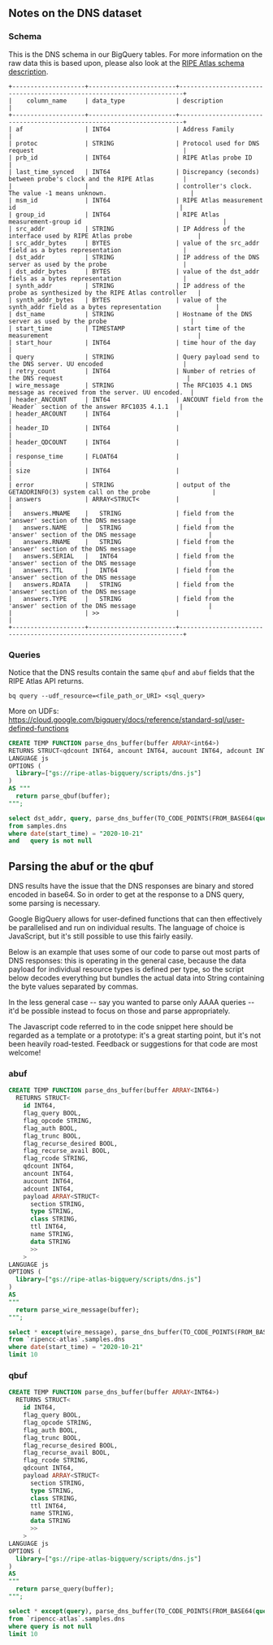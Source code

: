 ## Notes on the DNS dataset

### Schema

This is the DNS schema in our BigQuery tables. For more information on the raw data this is based upon, please also look at the [RIPE Atlas schema description](https://atlas.ripe.net/docs/data_struct/#v5000).

```
+--------------------+------------------------+-----------------------------------------------------------------------+
|    column_name     | data_type              | description                                                           |
+--------------------+------------------------+-----------------------------------------------------------------------+
| af                 | INT64                  | Address Family                                                        |
| protoc             | STRING                 | Protocol used for DNS request                                         |
| prb_id             | INT64                  | RIPE Atlas probe ID                                                   |
| last_time_synced   | INT64                  | Discrepancy (seconds) between probe's clock and the RIPE Atlas        |
|                    |                        | controller's clock. The value -1 means unknown.                       |
| msm_id             | INT64                  | RIPE Atlas measurement id                                             |
| group_id           | INT64                  | RIPE Atlas measurement-group id                                       |
| src_addr           | STRING                 | IP Address of the interface used by RIPE Atlas probe                  |
| src_addr_bytes     | BYTES                  | value of the src_addr field as a bytes representation                 |
| dst_addr           | STRING                 | IP address of the DNS server as used by the probe                     |
| dst_addr_bytes     | BYTES                  | value of the dst_addr fiels as a bytes representation                 |
| synth_addr         | STRING                 | IP address of the probe as synthesized by the RIPE Atlas controller   |
| synth_addr_bytes   | BYTES                  | value of the synth_addr field as a bytes representation               |
| dst_name           | STRING                 | Hostname of the DNS server as used by the probe                       |
| start_time         | TIMESTAMP              | start time of the measurement                                         |
| start_hour         | INT64                  | time hour of the day                                                  |
| query              | STRING                 | Query payload send to the DNS server. UU encoded                      |
| retry_count        | INT64                  | Number of retries of the DNS request                                  |
| wire_message       | STRING                 | The RFC1035 4.1 DNS message as received from the server. UU encoded.  |
| header_ANCOUNT     | INT64                  | ANCOUNT field from the `Header` section of the answer RFC1035 4.1.1   |
| header_ARCOUNT     | INT64                  |                                                                       |
| header_ID          | INT64                  |                                                                       |
| header_QDCOUNT     | INT64                  |                                                                       |
| response_time      | FLOAT64                |                                                                       |
| size               | INT64                  |                                                                       |
| error              | STRING                 | output of the GETADDRINFO(3) system call on the probe                 |
| answers            | ARRAY<STRUCT<          |                                                                       |
|   answers.MNAME    |   STRING               | field from the 'answer' section of the DNS message                    |
|   answers.NAME     |   STRING               | field from the 'answer' section of the DNS message                    |
|   answers.RNAME    |   STRING               | field from the 'answer' section of the DNS message                    |
|   answers.SERIAL   |   INT64                | field from the 'answer' section of the DNS message                    |
|   answers.TTL      |   INT64                | field from the 'answer' section of the DNS message                    |
|   answers.RDATA    |   STRING               | field from the 'answer' section of the DNS message                    |
|   answers.TYPE     |   STRING               | field from the 'answer' section of the DNS message                    |
|                    | >>                     |                                                                       |
+--------------------+------------------------+-----------------------------------------------------------------------+

```

### Queries

Notice that the DNS results contain the same `qbuf` and `abuf` fields that the RIPE Atlas API returns.



`bq query --udf_resource=<file_path_or_URI> <sql_query>`

More on UDFs:
https://cloud.google.com/bigquery/docs/reference/standard-sql/user-defined-functions


```sql
CREATE TEMP FUNCTION parse_dns_buffer(buffer ARRAY<int64>)
RETURNS STRUCT<qdcount INT64, ancount INT64, aucount INT64, adcount INT64, qtype int64, qclass int64, qname string, error string>
LANGUAGE js
OPTIONS (
  library=["gs://ripe-atlas-bigquery/scripts/dns.js"]
)
AS """
  return parse_qbuf(buffer);
""";

select dst_addr, query, parse_dns_buffer(TO_CODE_POINTS(FROM_BASE64(query))) query_parsed
from samples.dns
where date(start_time) = "2020-10-21"
and   query is not null
```

## Parsing the abuf or the qbuf

DNS results have the issue that the DNS responses are binary and stored encoded
in base64. So in order to get at the response to a DNS query, some parsing is
necessary.

Google BigQuery allows for user-defined functions that can then effectively be
parallelised and run on individual results. The language of choice is
JavaScript, but it's still possible to use this fairly easily.

Below is an example that uses some of our code to parse out most parts of DNS
responses: this is operating in the general case, because the data payload for
individual resource types is defined per type, so the script below decodes
everything but bundles the actual data into String containing the byte values
separated by commas.

In the less general case -- say you wanted to parse only AAAA queries -- it'd
be possible instead to focus on those and parse appropriately.

The Javascript code referred to in the code snippet here should be regarded as
a template or a prototype: it's a great starting point, but it's not been
heavily road-tested. Feedback or suggestions for that code are most welcome!

### abuf

```sql
CREATE TEMP FUNCTION parse_dns_buffer(buffer ARRAY<INT64>)
  RETURNS STRUCT<
    id INT64,
    flag_query BOOL,
    flag_opcode STRING,
    flag_auth BOOL,
    flag_trunc BOOL,
    flag_recurse_desired BOOL,
    flag_recurse_avail BOOL,
    flag_rcode STRING,
    qdcount INT64,
    ancount INT64,
    aucount INT64,
    adcount INT64,
    payload ARRAY<STRUCT<
      section STRING,
      type STRING,
      class STRING,
      ttl INT64,
      name STRING,
      data STRING
      >>
    >
LANGUAGE js
OPTIONS (
  library=["gs://ripe-atlas-bigquery/scripts/dns.js"]
)
AS
"""
  return parse_wire_message(buffer);
""";

select * except(wire_message), parse_dns_buffer(TO_CODE_POINTS(FROM_BASE64(wire_message))) answer_parsed
from `ripencc-atlas`.samples.dns
where date(start_time) = "2020-10-21"
limit 10

```


### qbuf

```sql
CREATE TEMP FUNCTION parse_dns_buffer(buffer ARRAY<INT64>)
  RETURNS STRUCT<
    id INT64,
    flag_query BOOL,
    flag_opcode STRING,
    flag_auth BOOL,
    flag_trunc BOOL,
    flag_recurse_desired BOOL,
    flag_recurse_avail BOOL,
    flag_rcode STRING,
    qdcount INT64,
    payload ARRAY<STRUCT<
      section STRING,
      type STRING,
      class STRING,
      ttl INT64,
      name STRING,
      data STRING
      >>
    >
LANGUAGE js
OPTIONS (
  library=["gs://ripe-atlas-bigquery/scripts/dns.js"]
)
AS
"""
  return parse_query(buffer);
""";

select * except(query), parse_dns_buffer(TO_CODE_POINTS(FROM_BASE64(query))) query_parsed
from `ripencc-atlas`.samples.dns
where query is not null
limit 10
```

